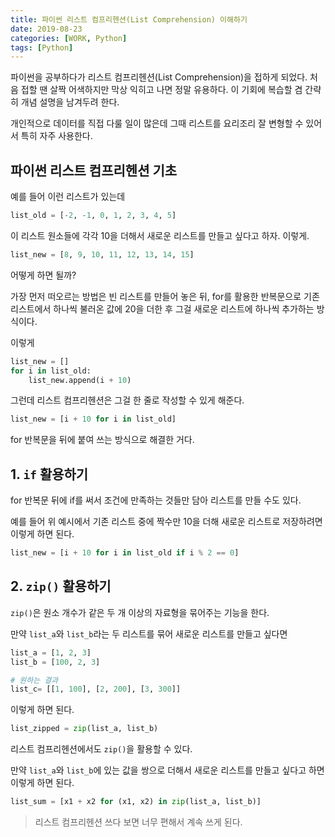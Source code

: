 ```yaml
---
title: 파이썬 리스트 컴프리헨션(List Comprehension) 이해하기
date: 2019-08-23
categories: [WORK, Python]
tags: [Python]
---
```


파이썬을 공부하다가 리스트 컴프리헨션(List Comprehension)을 접하게 되었다. 처음 접할 땐 살짝 어색하지만 막상 익히고 나면 정말 유용하다. 이 기회에 복습할 겸 간략히 개념 설명을 남겨두려 한다.

개인적으로 데이터를 직접 다룰 일이 많은데 그때 리스트를 요리조리 잘 변형할 수 있어서 특히 자주 사용한다.

## 파이썬 리스트 컴프리헨션 기초

예를 들어 이런 리스트가 있는데

```python
list_old = [-2, -1, 0, 1, 2, 3, 4, 5]
```

이 리스트 원소들에 각각 10을 더해서 새로운 리스트를 만들고 싶다고 하자. 이렇게.

```python
list_new = [8, 9, 10, 11, 12, 13, 14, 15]
```

어떻게 하면 될까?

가장 먼저 떠오르는 방법은 빈 리스트를 만들어 놓은 뒤, for를 활용한 반복문으로 기존 리스트에서 하나씩 불러온 값에 20을 더한 후 그걸 새로운 리스트에 하나씩 추가하는 방식이다.

이렇게

```python
list_new = []
for i in list_old:
    list_new.append(i + 10)
```

그런데 리스트 컴프리헨션은 그걸 한 줄로 작성할 수 있게 해준다.

```python
list_new = [i + 10 for i in list_old]
```

for 반복문을 뒤에 붙여 쓰는 방식으로 해결한 거다.

## 1. `if` 활용하기

for 반복문 뒤에 if를 써서 조건에 만족하는 것들만 담아 리스트를 만들 수도 있다.

예를 들어 위 예시에서 기존 리스트 중에 짝수만 10을 더해 새로운 리스트로 저장하려면 이렇게 하면 된다.

```python
list_new = [i + 10 for i in list_old if i % 2 == 0]
```

## 2. `zip()` 활용하기

`zip()`은 원소 개수가 같은 두 개 이상의 자료형을 묶어주는 기능을 한다.

만약 `list_a`와 `list_b`라는 두 리스트를 묶어 새로운 리스트를 만들고 싶다면

```python
list_a = [1, 2, 3]
list_b = [100, 2, 3]

# 원하는 결과
list_c= [[1, 100], [2, 200], [3, 300]]
```

이렇게 하면 된다.

```python
list_zipped = zip(list_a, list_b)
```

리스트 컴프리헨션에서도 `zip()`을 활용할 수 있다.

만약 `list_a`와 `list_b`에 있는 값을 쌍으로 더해서 새로운 리스트를 만들고 싶다고 하면 이렇게 하면 된다.

```python
list_sum = [x1 + x2 for (x1, x2) in zip(list_a, list_b)]
```

>리스트 컴프리헨션 쓰다 보면 너무 편해서 계속 쓰게 된다.